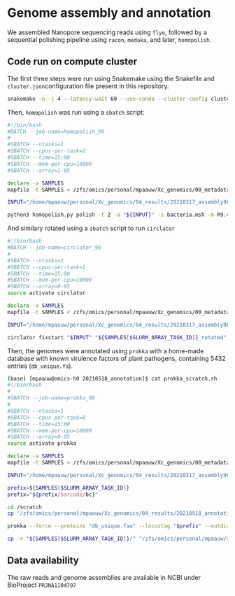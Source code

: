# Genome assembly and annotation

We assembled Nanopore sequencing reads using `flye`, followed by a sequential polishing pipeline using `racon`, `medaka`, and later, `homopolish`.

## Code run on compute cluster

The first three steps  were run using Snakemake using the Snakefile and `cluster.json`configuration file present in this repository.

```bash
snakemake -n -j 4 --latency-wait 60 --use-conda --cluster-config cluster.json --cluster "sbatch -p {cluster.partition} -n {cluster.n} -c {cluster.c} -t {cluster.time} --mem {cluster.memory} -o {cluster.output}"
```
Then, `homopolish` was run using a `sbatch` script:

```bash
#!/bin/bash
#BATCH --job-name=homopolish_96
#
#SBATCH --ntasks=1
#SBATCH --cpus-per-task=2
#SBATCH --time=15:00
#SBATCH --mem-per-cpu=10000
#SBATCH --array=1-95

declare -a SAMPLES
mapfile -t SAMPLES < /zfs/omics/personal/mpaauw/Xc_genomics/00_metadata/barcodes.txt

INPUT="/home/mpaauw/personal/Xc_genomics/04_results/20210317_assembly96/medaka_polishing/${SAMPLES[$SLURM_ARRAY_TASK_ID]}/consensus.fasta"

python3 homopolish.py polish -t 2 -a "${INPUT}" -s bacteria.msh -m R9.4.pkl -o "${SAMPLES[$SLURM_ARRAY_TASK_ID]}"
```

And similary rotated using a `sbatch` script to run `circlator`

```bash
#!/bin/bash
#BATCH --job-name=circlator_96
#
#SBATCH --ntasks=1
#SBATCH --cpus-per-task=1
#SBATCH --time=15:00
#SBATCH --mem-per-cpu=10000
#SBATCH --array=0-95
source activate circlator

declare -a SAMPLES
mapfile -t SAMPLES < /zfs/omics/personal/mpaauw/Xc_genomics/00_metadata/barcodes.txt

INPUT="/home/mpaauw/personal/Xc_genomics/04_results/20210317_assembly96/homopolish/${SAMPLES[$SLURM_ARRAY_TASK_ID]}/consensus_homopolished.fasta"

circlator fixstart "$INPUT" "${SAMPLES[$SLURM_ARRAY_TASK_ID]}_rotated"  
```

Then, the genomes were annotated using `prokka` with a home-made database with known virulence factors of plant pathogens, containing 5432 entries (`db_unique.fa`).

```bash
(base) [mpaauw@omics-h0 20210518_annotation]$ cat prokka_scratch.sh 
#!/bin/bash
#
#SBATCH --job-name=prokka_96
#
#SBATCH --ntasks=1
#SBATCH --cpus-per-task=8
#SBATCH --time=15:00
#SBATCH --mem-per-cpu=10000
#SBATCH --array=0-95
source activate prokka

declare -a SAMPLES
mapfile -t SAMPLES < /zfs/omics/personal/mpaauw/Xc_genomics/00_metadata/barcodes.txt

INPUT="/home/mpaauw/personal/Xc_genomics/04_results/20210317_assembly96/rotated/"

prefix=${SAMPLES[$SLURM_ARRAY_TASK_ID]} 
prefix="${prefix/barcode/bc}"

cd /scratch
cp "/zfs/omics/personal/mpaauw/Xc_genomics/04_results/20210518_annotation/db/db_unique.faa" ./

prokka --force --proteins "db_unique.faa" --locustag "$prefix" --outdir "${SAMPLES[$SLURM_ARRAY_TASK_ID]}" --prefix "${SAMPLES[$SLURM_ARRAY_TASK_ID]}" --cpus 8 "${INPUT}${SAMPLES[$SLURM_ARRAY_TASK_ID]}_rotated.fasta"

cp -r "${SAMPLES[$SLURM_ARRAY_TASK_ID]}/" "/zfs/omics/personal/mpaauw/Xc_genomics/04_results/20210518_annotation/${SAMPLES[$SLURM_ARRAY_TASK_ID]}" 

```

## Data availability

The raw reads and genome assemblies are available in NCBI under BioProject `PRJNA1104797`
